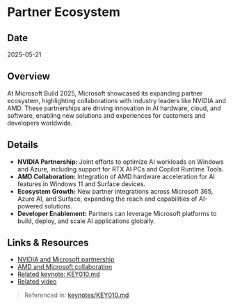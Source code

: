 # Partner Ecosystem

## Date
2025-05-21

## Overview
At Microsoft Build 2025, Microsoft showcased its expanding partner ecosystem, highlighting collaborations with industry leaders like NVIDIA and AMD. These partnerships are driving innovation in AI hardware, cloud, and software, enabling new solutions and experiences for customers and developers worldwide.

## Details
- **NVIDIA Partnership:** Joint efforts to optimize AI workloads on Windows and Azure, including support for RTX AI PCs and Copilot Runtime Tools.
- **AMD Collaboration:** Integration of AMD hardware acceleration for AI features in Windows 11 and Surface devices.
- **Ecosystem Growth:** New partner integrations across Microsoft 365, Azure AI, and Surface, expanding the reach and capabilities of AI-powered solutions.
- **Developer Enablement:** Partners can leverage Microsoft platforms to build, deploy, and scale AI applications globally.

## Links & Resources
- [NVIDIA and Microsoft partnership](../partners/nvidia.md)
- [AMD and Microsoft collaboration](../partners/amd.md)
- [Related keynote: KEY010.md](../keynotes/KEY010.md)
- [Related video](../videos/partner-ecosystem.md)

> Referenced in: [keynotes/KEY010.md](../keynotes/KEY010.md)
